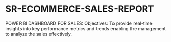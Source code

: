 # SR-ECOMMERCE-SALES-REPORT
POWER BI DASHBOARD FOR SALES:
Objectives:
To provide real-time insights into key performance metrics and trends enabling the management to analyze the sales effectively.
